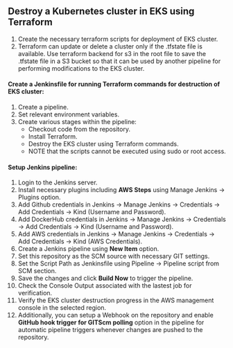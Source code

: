 ## Destroy a Kubernetes cluster in EKS using Terraform
1. Create the necessary terraform scripts for deployment of EKS cluster.
2. Terraform can update or delete a cluster only if the .tfstate file is available. Use terraform backend for s3 in the root file to save the .tfstate file in a S3 bucket so that it can be used by another pipeline for performing modifications to the EKS cluster.

#### Create a Jenkinsfile for running Terraform commands for destruction of EKS cluster:
1. Create a pipeline.
2. Set relevant environment variables.
3. Create various stages within the pipeline:
   - Checkout code from the repository.
   - Install Terraform.
   - Destroy the EKS cluster using Terraform commands.
   - NOTE that the scripts cannot be executed using sudo or root access.
  
#### Setup Jenkins pipeline:
1. Login to the Jenkins server.
2. Install necessary plugins including **AWS Steps** using Manage Jenkins -> Plugins option.
3. Add Github credentials in Jenkins -> Manage Jenkins -> Credentials -> Add Credentials -> Kind (Username and Password).
4. Add DockerHub credentials in Jenkins -> Manage Jenkins -> Credentials -> Add Credentials -> Kind (Username and Password).
5. Add AWS credentials in Jenkins -> Manage Jenkins -> Credentials -> Add Credentials -> Kind (AWS Credentials).
6. Create a Jenkins pipeline using **New Item** option.
7. Set this repository as the SCM source with necessary GIT settings.
8. Set the Script Path as Jenkinsfile using Pipeline -> Pipeline script from SCM section.
9. Save the changes and click **Build Now** to trigger the pipeline.
10. Check the Console Output associated with the lastest job for verification.
11. Verify the EKS cluster destruction progress in the AWS management console in the selected region.
12. Additionally, you can setup a Webhook on the repository and enable **GitHub hook trigger for GITScm polling** option in the pipeline for automatic pipeline triggers whenever changes are pushed to the repository.
